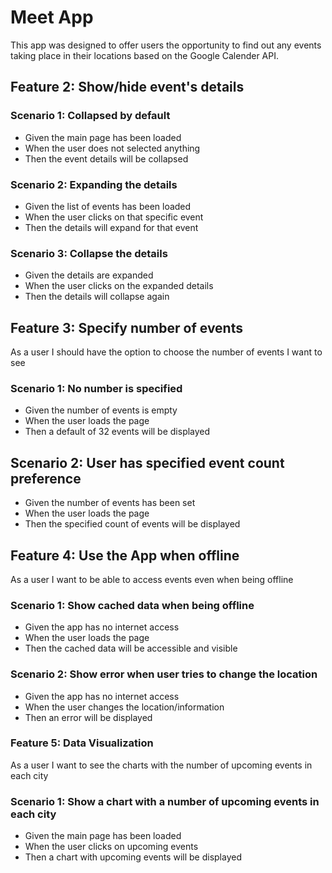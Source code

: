 # Meet App

This app was designed to offer users the opportunity to find out any events taking place in their locations based on the Google Calender API.

## Feature 2: Show/hide event's details

### Scenario 1: Collapsed by default

- Given the main page has been loaded
- When the user does not selected anything
- Then the event details will be collapsed

### Scenario 2: Expanding the details

- Given the list of events has been loaded
- When the user clicks on that specific event
- Then the details will expand for that event

### Scenario 3: Collapse the details

- Given the details are expanded
- When the user clicks on the expanded details
- Then the details will collapse again

## Feature 3: Specify number of events

As a user I should have the option to choose the number of events I want to see

### Scenario 1: No number is specified

- Given the number of events is empty
- When the user loads the page
- Then a default of 32 events will be displayed

## Scenario 2: User has specified event count preference

- Given the number of events has been set
- When the user loads the page
- Then the specified count of events will be displayed

## Feature 4: Use the App when offline

As a user I want to be able to access events even when being offline

### Scenario 1: Show cached data when being offline

- Given the app has no internet access
- When the user loads the page
- Then the cached data will be accessible and visible

### Scenario 2: Show error when user tries to change the location

- Given the app has no internet access
- When the user changes the location/information
- Then an error will be displayed

### Feature 5: Data Visualization

As a user I want to see the charts with the number of upcoming events in each city

### Scenario 1: Show a chart with a number of upcoming events in each city

- Given the main page has been loaded
- When the user clicks on upcoming events
- Then a chart with upcoming events will be displayed
